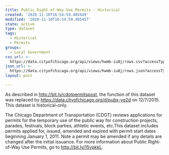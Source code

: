 ```yaml
---
title: Public Right-of-Way Use Permits - Historical
created: '2020-11-10T16:54:59.485449'
modified: '2020-11-10T16:54:59.485457'
state: active
type: dataset
tags:
  - Historical
  - Permits
groups:
  - Local Government
csv_url: >-
  https://data.cityofchicago.org/api/views/hwmb-iu8j/rows.csv?accessType=DOWNLOAD
json_url: >-
  https://data.cityofchicago.org/api/views/hwmb-iu8j/rows.json?accessType=DOWNLOAD
layout: post

---
```

As described in http://bit.ly/cdotpermitspost, the function of this dataset was replaced by https://data.cityofchicago.org/d/pubx-yq2d on 12/7/2015.  This dataset is historical-only.

The Chicago Department of Transportation (CDOT) reviews applications for permits for the temporary use of the public way for construction projects, parades, festivals, block parties, athletic events, etc.This dataset includes permits applied for, issued, amended and expired with permit start dates beginning January 1, 2011. Note a permit may be amended if any details are changed after the initial issuance. For more information about Public Right-of-Way Use Permits, go to http://bit.ly/15ypkkL.
